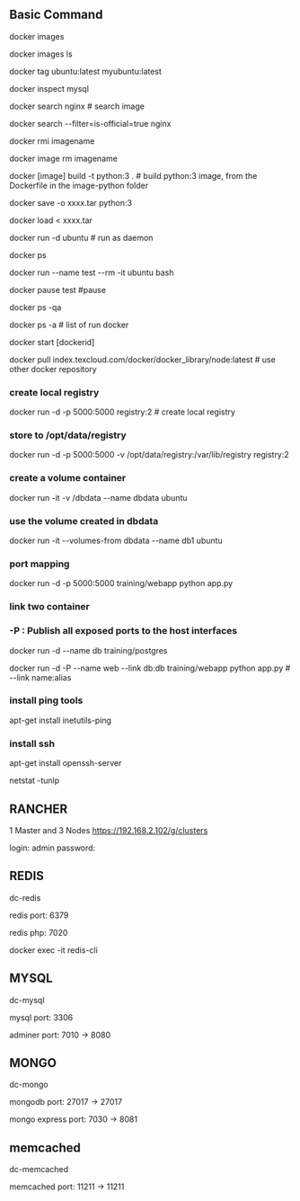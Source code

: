 ## Basic Command

docker images

docker images ls

docker tag ubuntu:latest myubuntu:latest

docker inspect mysql

docker search nginx # search image

docker search --filter=is-official=true nginx

docker rmi imagename

docker image rm imagename


docker [image] build -t python:3 . # build python:3 image, from the Dockerfile in the image-python folder

docker save -o xxxx.tar python:3

docker load < xxxx.tar


docker run -d ubuntu # run as daemon

docker ps

docker run --name test --rm -it ubuntu bash

docker pause test #pause


docker ps -qa

docker ps -a # list of run docker


docker start [dockerid]

docker pull index.texcloud.com/docker/docker_library/node:latest # use other docker repository

### create local registry
docker run -d -p 5000:5000 registry:2  # create local registry

### store to /opt/data/registry
docker run -d -p 5000:5000 -v /opt/data/registry:/var/lib/registry registry:2


### create a volume container
docker run -it -v /dbdata --name dbdata ubuntu

### use the volume created in dbdata
docker run -it --volumes-from dbdata --name db1 ubuntu 


### port mapping
docker run -d -p 5000:5000 training/webapp python app.py

### link two container
### -P         : Publish all exposed ports to the host interfaces

docker run -d --name db training/postgres

docker run -d -P --name web --link db:db training/webapp python app.py # --link name:alias

### install ping tools
apt-get install inetutils-ping

### install ssh

apt-get install openssh-server

netstat -tunlp





## RANCHER
1 Master and 3 Nodes
https://192.168.2.102/g/clusters

login: admin
password: 

## REDIS
dc-redis

redis port: 6379

redis php: 7020

docker exec -it <docker-id> redis-cli


## MYSQL
dc-mysql

mysql port: 3306

adminer port: 7010 -> 8080


## MONGO
dc-mongo

mongodb port: 27017 -> 27017

mongo express port: 7030 -> 8081


## memcached
dc-memcached

memcached port: 11211 -> 11211
